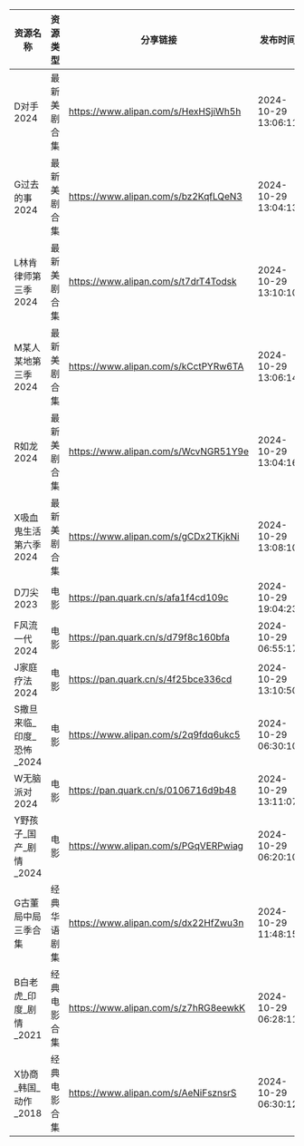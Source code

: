| 资源名称             | 资源类型   | 分享链接                                 | 发布时间                |
| ---------------- | ------ | ------------------------------------ | ------------------- |
| D对手2024          | 最新美剧合集 | https://www.alipan.com/s/HexHSjiWh5h | 2024-10-29 13:06:11 |
| G过去的事2024        | 最新美剧合集 | https://www.alipan.com/s/bz2KqfLQeN3 | 2024-10-29 13:04:13 |
| L林肯律师第三季2024     | 最新美剧合集 | https://www.alipan.com/s/t7drT4Todsk | 2024-10-29 13:10:10 |
| M某人某地第三季2024     | 最新美剧合集 | https://www.alipan.com/s/kCctPYRw6TA | 2024-10-29 13:06:14 |
| R如龙2024          | 最新美剧合集 | https://www.alipan.com/s/WcvNGR51Y9e | 2024-10-29 13:04:16 |
| X吸血鬼生活第六季2024    | 最新美剧合集 | https://www.alipan.com/s/gCDx2TKjkNi | 2024-10-29 13:08:10 |
| D刀尖2023          | 电影     | https://pan.quark.cn/s/afa1f4cd109c  | 2024-10-29 19:04:23 |
| F风流一代2024        | 电影     | https://pan.quark.cn/s/d79f8c160bfa  | 2024-10-29 06:55:17 |
| J家庭疗法2024        | 电影     | https://pan.quark.cn/s/4f25bce336cd  | 2024-10-29 13:10:50 |
| S撒旦来临_印度_恐怖_2024 | 电影     | https://www.alipan.com/s/2q9fdq6ukc5 | 2024-10-29 06:30:10 |
| W无脑派对2024        | 电影     | https://pan.quark.cn/s/0106716d9b48  | 2024-10-29 13:11:07 |
| Y野孩子_国产_剧情_2024  | 电影     | https://www.alipan.com/s/PGqVERPwiag | 2024-10-29 06:20:10 |
| G古董局中局三季合集       | 经典华语剧集 | https://www.alipan.com/s/dx22HfZwu3n | 2024-10-29 11:48:15 |
| B白老虎_印度_剧情_2021  | 经典电影合集 | https://www.alipan.com/s/z7hRG8eewkK | 2024-10-29 06:28:11 |
| X协商_韩国_动作_2018   | 经典电影合集 | https://www.alipan.com/s/AeNiFsznsrS | 2024-10-29 06:30:12 |
